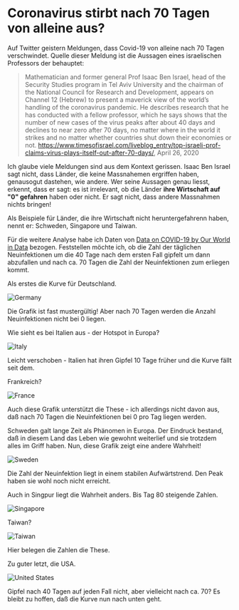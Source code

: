 # Coronavirus stirbt nach 70 Tagen von alleine aus?

Auf Twitter geistern Meldungen, dass Covid-19 von alleine nach 70 Tagen verschwindet. Quelle dieser Meldung ist die Aussagen eines israelischen Professors der behauptet:

> Mathematician and former general Prof Isaac Ben Israel, head of the Security Studies program in Tel Aviv University and the chairman of the National Council for Research and Development, appears on Channel 12 (Hebrew) to present a maverick view of the world’s handling of the coronavirus pandemic.
> He describes research that he has conducted with a fellow professor, which he says shows that the number of new cases of the virus peaks after about 40 days and declines to near zero after 70 days, no matter where in the world it strikes and no matter whether countries shut down their economies or not.
> https://www.timesofisrael.com/liveblog_entry/top-israeli-prof-claims-virus-plays-itself-out-after-70-days/, April 26, 2020

Ich glaube viele Meldungen sind aus dem Kontext gerissen. Isaac Ben Israel sagt nicht, dass Länder, die keine Massnahemen ergriffen haben, genausogut dastehen, wie andere. Wer seine Aussagen genau liesst, erkennt, dass er sagt: es ist irrelevant, ob die Länder __ihre Wirtschaft auf "0" gefahren__ haben oder nicht. Er sagt nicht, dass andere Massnahmen nichts bringen!

Als Beispiele für Länder, die ihre Wirtschaft nicht heruntergefahrenn haben, nennt er: Schweden, Singapore und Taiwan.

Für die weitere Analyse habe ich Daten von [Data on COVID-19 by Our World in Data](https://github.com/owid/covid-19-data/tree/master/public/data) bezogen.
Feststellen möchte ich, ob die Zahl der täglichen Neuinfektionen um die 40 Tage nach dem ersten Fall gipfelt um dann abzufallen und nach ca. 70 Tagen die Zahl der Neuinfektionen zum erliegen kommt.

Als erstes die Kurve für Deutschland.

![Germany](/Images/germany.png)

Die Grafik ist fast mustergültig! Aber nach 70 Tagen werden die Anzahl Neuinfektionen nicht bei 0 liegen.

Wie sieht es bei Italien aus - der Hotspot in Europa?

![Italy](/Images/italy.png)

Leicht verschoben - Italien hat ihren Gipfel 10 Tage früher und die Kurve fällt seit dem.

Frankreich?

![France](/Images/france.png)

Auch diese Grafik unterstützt die These - ich allerdings nicht davon aus, daß nach 70 Tagen die Neuinfektionen bei 0 pro Tag liegen werden.

Schweden galt lange Zeit als Phänomen in Europa. Der Eindruck bestand, daß in diesem Land das Leben wie gewohnt weiterlief und sie trotzdem alles im Griff haben. Nun, diese Grafik zeigt eine andere Wahrheit!

![Sweden](/Images/sweden.png)

Die Zahl der Neuinfektion liegt in einem stabilen Aufwärtstrend. Den Peak haben sie wohl noch nicht erreicht.

Auch in Singpur liegt die Wahrheit anders. Bis Tag 80 steigende Zahlen.

![Singapore](/Images/singapore.png)

Taiwan?

![Taiwan](/Images/taiwan.png)

Hier belegen die Zahlen die These.

Zu guter letzt, die USA.

![United States](/Images/us.png)

Gipfel nach 40 Tagen auf jeden Fall nicht, aber vielleicht nach ca. 70? Es bleibt zu hoffen, daß die Kurve nun nach unten geht.